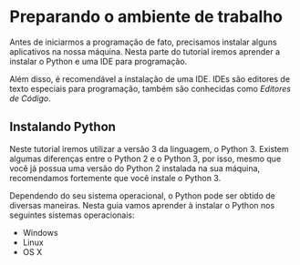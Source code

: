 # Preparando o ambiente de trabalho
Antes de iniciarmos a programação de fato, precisamos instalar alguns aplicativos na nossa máquina. Nesta parte do tutorial iremos aprender a instalar o Python e uma IDE para programação.


Além disso, é recomendável a instalação de uma IDE. IDEs são editores de texto especiais para programação, também são conhecidas como _Editores de Código_.

## Instalando Python
Neste tutorial iremos utilizar a versão 3 da linguagem, o Python 3. Existem algumas diferenças entre o Python 2 e o Python 3, por isso, mesmo que você já possua uma versão do Python 2 instalada na sua máquina, recomendamos fortemente que você instale o Python 3.

Dependendo do seu sistema operacional, o Python pode ser obtido de diversas maneiras. Nesta guia vamos aprender à instalar o Python nos seguintes sistemas operacionais:
* Windows
* Linux
* OS X




